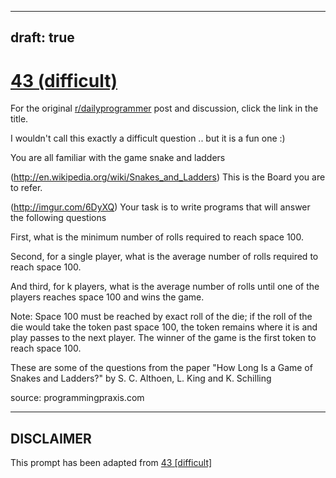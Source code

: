 ---
draft: true
----

# [43 (difficult)](https://www.reddit.com/r/dailyprogrammer/comments/sq3r7/4242012_challenge_43_difficult/)

For the original [r/dailyprogrammer](https://www.reddit.com/r/dailyprogrammer/) post and discussion, click the link in the title.

I wouldn't call this exactly a difficult question .. but it is a fun one :)

You are all familiar with the game snake and ladders

(http://en.wikipedia.org/wiki/Snakes_and_Ladders)
This is the Board you are to refer. 

(http://imgur.com/6DyXQ)
Your task is to write programs that will answer the following questions

First, what is the minimum number of rolls required to reach space 100.  

Second, for a single player, what is the average number of rolls required to reach space 100.  

And third, for k players, what is the average number of rolls until one of the players reaches space 100 and wins the game.

Note:  Space 100 must be reached by exact roll of the die; if the roll of the die would take the token past space 100, the token remains where it is and play passes to the next player. The winner of the game is the first token to reach space 100.

These are some of the questions from the paper "How Long Is a Game of Snakes and Ladders?" by  S. C. Althoen, L. King and K. Schilling

source: programmingpraxis.com


----
## **DISCLAIMER**
This prompt has been adapted from [43 [difficult]](https://www.reddit.com/r/dailyprogrammer/comments/sq3r7/4242012_challenge_43_difficult/
)
